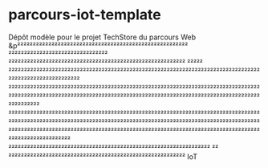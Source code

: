 # parcours-iot-template
Dépôt modèle pour le projet TechStore du parcours Web &p²²²²²²²²²²²²²²²²²²²²²²²²²²²²²²²²²²²²²²²²²²²²²²²²²²²²²²²                                                     ²²²²²²²²²²²²²²²²²²²²²²²²²²²²²²²²                                                                                                                                                                  ²²²²²²²²²²²²²²²²²²²²²²²²²²²²²²²²²²²²²²²²²²²²²²²²²²²²²²²²² ²²²²²   ²²²²²²²²²²²²²²²²²²²²²²²²²²²²²²²²²²²²²²²²²²²²²²²²²²²²²²²²²²²²²²²²²²²²²²²²²²²²²²²²²²²²²²²²²²²²²²²²²²²²²²²²  ²²²²²²²²²²²²²²²²²²²²²²²²²²²²²²²²²²²²²²²²²²²²²²²²²²²²²²²²²²²²²²²²²²²²²²²²²²²²²²²²²²²²²²²²²²²²²²²²²²²²²²²²²²²²²²²²²²²²²²²²²²²²²²²²²²²²²²²²²²²²²²²²²²²²²²²²²²²²²²²²²²²²²²²²²²²²  ²²²²²²²²²²²²²²²²²²²²²²²²²²²²²²²²²²²²²²²²²²²²²²²²²²²²²²²²²²²²²²²²²²²²²²²²²²²²²²²²²²²²²²²²²²²²²²²²²²²²²²²²²²²²²²²²²²²²²²²²²²²²²²²²²²²²²²²²²²²²²²²²²²²²²²²²²²²²²²²²²²²²²²²²²²²²²²²²²²²²²²²²²²²²²²²²²²²²²²²²²²²²²²²²²²²²²²²²²²²²²²²²²²²²²²²²²²²²²²²²²²²²²²²²²²²²²²²²²²²²²²² ²²²²²²²²²²²²²²²²²²²²²²²²²²²²²²²²²²²²²²²²²²²²²²²²²²²²²²²²²²²²²²²²² ²²  ²²²²²²²²²²²²²²²²²²²²²²²²²²²²²²²²²²²²²²²²²²²²²²²²²²²²²²²²² IoT
